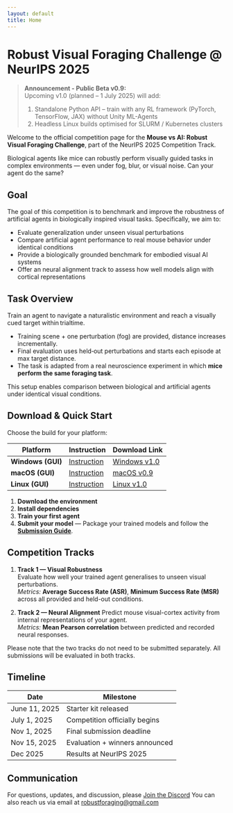 ```yaml
---
layout: default
title: Home
---
```


# Robust Visual Foraging Challenge @ NeurIPS 2025

> **Announcement - Public Beta v0.9:**  
> Upcoming v1.0 (planned – 1 July 2025) will add:
> 1. Standalone Python API – train with any RL framework (PyTorch, TensorFlow, JAX) without Unity ML-Agents
> 2. Headless Linux builds optimised for SLURM / Kubernetes clusters


Welcome to the official competition page for the **Mouse vs AI: Robust Visual Foraging Challenge**, part of the NeurIPS 2025 Competition Track.

Biological agents like mice can robustly perform visually guided tasks in complex environments — even under fog, blur, or visual noise. Can your agent do the same?


## Goal

The goal of this competition is to benchmark and improve the robustness of artificial agents in biologically inspired visual tasks. Specifically, we aim to:

- Evaluate generalization under unseen visual perturbations
- Compare artificial agent performance to real mouse behavior under identical conditions
- Provide a biologically grounded benchmark for embodied visual AI systems
- Offer an neural alignment track to assess how well models align with cortical representations


## Task Overview
Train an agent to navigate a naturalistic environment and reach a visually cued target within trialtime.
  - Training scene + one perturbation (fog) are provided, distance increases incrementally.
  - Final evaluation uses held‑out perturbations and starts each episode at max target distance.
  - The task is adapted from a real neuroscience experiment in which **mice perform the same foraging task**. 

This setup enables comparison between biological and artificial agents under identical visual conditions.

## Download & Quick Start
Choose the build for your platform:

| Platform                    | Instruction       | Download Link                                                               |
| --------------------------- | ---------------- | --------------------------------------------------------------------------- |
| **Windows (GUI)**           | [Instruction](https://docs.google.com/document/d/13K5BHU-CeFdxnPgKUj9akWA_bw_Q4DFQ/edit?usp=sharing&ouid=110446495883463201050&rtpof=true&sd=true)      | [Windows v1.0](https://drive.google.com/drive/folders/12oXbrWm1nBfZup3pgCzRlkFjhB-7hD1r?usp=drive_link)      |
| **macOS (GUI)**             | [Instruction](https://docs.google.com/document/d/1QGGkKXfbF1gw_oYXV1auGjMaMyDUwiDP/edit?usp=sharing&ouid=110446495883463201050&rtpof=true&sd=true)      | [macOS v0.9](https://drive.google.com/drive/folders/1WaLZPkXFRx3afB3OZ2CO50Rk87ec3NEp?usp=sharing)           |
| **Linux (GUI)**             | [Instruction](https://docs.google.com/document/d/1nXrvHx16Cu2Tw1sbHPbiBPkwyJWWQPg2/edit?usp=sharing&ouid=110446495883463201050&rtpof=true&sd=true)      | [Linux v1.0](https://drive.google.com/drive/folders/1SMpbTGzxGUCc4GL60sazBvEk6AJGQOdo?usp=sharing)           |



1. **Download the environment**
2. **Install dependencies**
3. **Train your first agent** 
4. **Submit your model** — Package your trained models and follow the **[Submission Guide](submission_guide)**.


## Competition Tracks

1. **Track 1 — Visual Robustness**  
   Evaluate how well your trained agent generalises to unseen visual perturbations.  
   *Metrics:* **Average Success Rate (ASR)**, **Minimum Success Rate (MSR)** across all provided and held-out conditions.

2. **Track 2 — Neural Alignment** 
   Predict mouse visual-cortex activity from internal representations of your agent.  
   *Metrics:* **Mean Pearson correlation** between predicted and recorded neural responses.

Please note that the two tracks do not need to be submitted separately. All submissions will be evaluated in both tracks.

##  Timeline

| Date             | Milestone                        |
|------------------|----------------------------------|
| June 11, 2025    | Starter kit released             |
| July 1, 2025     | Competition officially begins    |
| Nov 1, 2025      | Final submission deadline        |
| Nov 15, 2025     | Evaluation + winners announced   |
| Dec 2025         | Results at NeurIPS 2025          |


## Communication

For questions, updates, and discussion, please [Join the Discord](https://discord.gg/65NMfWaX)
You can also reach us via email at [robustforaging@gmail.com](mailto:robustforaging@gmail.com)
